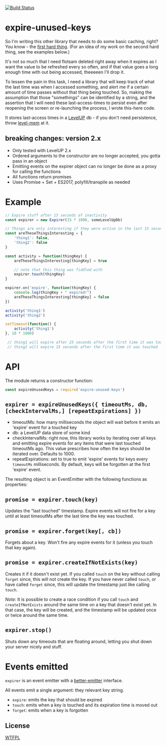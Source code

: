 [![Build Status](https://travis-ci.org/TehShrike/expire-unused-keys.svg)](https://travis-ci.org/TehShrike/expire-unused-keys)

# expire-unused-keys

So I'm writing this other library that needs to do some basic caching, right?  You know - the [first hard thing](http://martinfowler.com/bliki/TwoHardThings.html).  (For an idea of my work on the second hard thing, see the examples below.)

It's not so much that I need flotsam deleted right away when it expires as I want the value to be refreshed every so often, and if that value goes a long enough time with out being accessed, theeeeen I'll drop it.

To lessen the pain in this task, I need a library that will keep track of what the last time was when I accessed something, and alert me if a certain amount of time passes without that thing being touched.  So, making the assumption that those "somethings" can be identified by a string, and the assertion that I will need these last-access-times to persist even after reopening the screen or re-launching the process, I wrote this-here code.

It stores last-access times in a [LevelUP](https://github.com/rvagg/node-levelup) db - if you don't need persistence, throw [level-mem](https://github.com/Level/level-mem) at it.

## breaking changes: version 2.x

- Only tested with LevelUP 2.x
- Ordered arguments to the constructor are no longer accepted, you gotta pass in an object
- Emitting events on the expirer object can no longer be done as a proxy for calling the functions
- All functions return promises
- Uses Promise + Set + ES2017, polyfill/transpile as needed

# Example

```js
// Expire stuff after 15 seconds of inactivity
const expirer = new Expirer(15 * 1000, someLevelUpDb)

// Things are only interesting if they were active in the last 15 seconds
const areTheseThingsInteresting = {
	'thing1': false,
	'thing2': false
}

const activity = function(thingKey) {
	areTheseThingsInteresting[thingKey] = true

	// note that this thing was fiddled with
	expirer.touch(thingKey)
}

expirer.on('expire', function(thingKey) {
	console.log(thingKey + " expired!")
	areTheseThingsInteresting[thingKey] = false
})

activity('thing1')
activity('thing2')

setTimeout(function() {
	activity('thing1')
}, 10 * 1000)

 // thing1 will expire after 25 seconds after the first time it was touched
 // thing2 will expire 15 seconds after the first time it was touched
```

# API

The module returns a constructor function:

```js
const expireUnusedKeys = require('expire-unused-keys')
```

## `expirer = expireUnusedKeys({ timeoutMs, db, [checkIntervalMs,] [repeatExpirations] })`

- timeoutMs: how many milliseconds the object will wait before it emits an 'expire' event for a touched key
- db: a LevelUP data store of some kind
- checkIntervalMs: right now, this library works by iterating over all keys and emitting expire events for any items that were last touched timeoutMs ago.  This value prescribes how often the keys should be iterated over.  Defaults to 1000.
- repeatExpirations: set to true to emit 'expire' events for keys every `timeoutMs` milliseconds. By default, keys will be forgotten at the first 'expire' event.

The resulting object is an EventEmitter with the following functions as properties:

## `promise = expirer.touch(key)`

Updates the "last touched" timestamp.  Expire events will not fire for a key until at least timeoutMs after the last time the key was touched.

## `promise = expirer.forget(key[, cb])`

Forgets about a key.  Won't fire any expire events for it (unless you touch that key again).

## `promise = expirer.createIfNotExists(key)`

Creates it if it doesn't exist yet. If you called `touch` on the key without calling `forget` since, this will not create the key. If you have never called `touch`, or have called `forget` since, this will update the timestamp just like calling `touch`.

*Note:* It is possible to create a race condition if you call `touch` and `createIfNotExists` around the same time on a key that doesn't exist yet. In that case, the key will be created, and the timestamp will be updated once or twice around the same time.

## `expirer.stop()`

Shuts down any timeouts that are floating around, letting you shut down your server nicely and stuff.

# Events emitted

`expirer` is an event emitter with a [better-emitter](https://github.com/TehShrike/better-emitter) interface.

All events emit a single argument: they relevant key string.

- `expire`: emits the key that should be expired
- `touch`: emits when a key is touched and its expiration time is moved out
- `forget`: emits when a key is forgotten

License
-----
[WTFPL](http://wtfpl2.com/)
